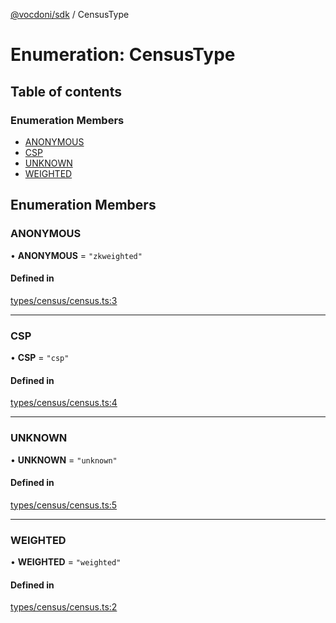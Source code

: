 [@vocdoni/sdk](/sdk) / CensusType

# Enumeration: CensusType

## Table of contents

### Enumeration Members

- [ANONYMOUS](CensusType#anonymous)
- [CSP](CensusType#csp)
- [UNKNOWN](CensusType#unknown)
- [WEIGHTED](CensusType#weighted)

## Enumeration Members

### ANONYMOUS

• **ANONYMOUS** = ``"zkweighted"``

#### Defined in

[types/census/census.ts:3](https://github.com/vocdoni/vocdoni-sdk/blob/9c64446/src/types/census/census.ts#L3)

___

### CSP

• **CSP** = ``"csp"``

#### Defined in

[types/census/census.ts:4](https://github.com/vocdoni/vocdoni-sdk/blob/9c64446/src/types/census/census.ts#L4)

___

### UNKNOWN

• **UNKNOWN** = ``"unknown"``

#### Defined in

[types/census/census.ts:5](https://github.com/vocdoni/vocdoni-sdk/blob/9c64446/src/types/census/census.ts#L5)

___

### WEIGHTED

• **WEIGHTED** = ``"weighted"``

#### Defined in

[types/census/census.ts:2](https://github.com/vocdoni/vocdoni-sdk/blob/9c64446/src/types/census/census.ts#L2)
